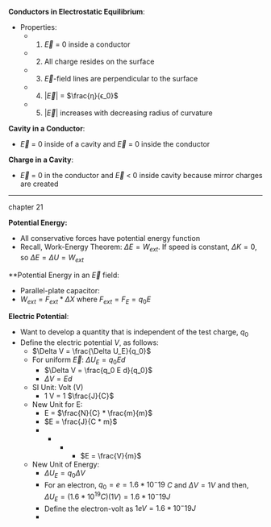 
**Conductors in Electrostatic Equilibrium**:
- Properties:
	- 1) $\overrightarrow{E}$ = 0 inside a conductor
	- 2) All charge resides on the surface
	- 3) $\overrightarrow{E}$-field lines are perpendicular to the surface
	- 4) |$\overrightarrow{E}$| = $\frac{η}{ϵ_0}$
	- 5) |$\overrightarrow{E}$| increases with decreasing radius of curvature

**Cavity in a Conductor**:
- $\overrightarrow{E}$ = 0 inside of a cavity and $\overrightarrow{E}$ = 0 inside the conductor

**Charge in a Cavity**:
- $\overrightarrow{E}$ = 0 in the conductor and $\overrightarrow{E}$ < 0 inside cavity because mirror charges are created

---------------------------------------------------------
chapter 21

**Potential Energy:**
- All conservative forces have potential energy function
- Recall, Work-Energy Theorem: $\Delta E = W_{ext}$. If speed is constant, $\Delta K = 0$, so $\Delta E = \Delta U = W_{ext}$

**Potential Energy in an $\overrightarrow{E}$ field:
- Parallel-plate capacitor:
- $W_{ext} = F_{ext} * \Delta X$ where $F_{ext} = F_E = q_0 E$

**Electric Potential**:
- Want to develop a quantity that is independent of the test charge, $q_0$
- Define the electric potential $V$, as follows: 
	- $\Delta V = \frac{\Delta U_E}{q_0}$
	- For uniform $\overrightarrow{E}$: $\Delta U_E = q_0 E d$ 
		- $\Delta V = \frac{q_0 E d}{q_0}$ 
		- $\Delta V = E d$
	- SI Unit: Volt (V)
		- 1 V = 1 $\frac{J}{C}$
	- New Unit for E:
		-  E = $\frac{N}{C} * \frac{m}{m}$
		- $E = \frac{J}{C * m}$
		- * * * $E = \frac{V}{m}$
	- New Unit of Energy:
		- $\Delta U_E = q_0 \Delta V$
		- For an electron, $q_0 = e = 1.6 * 10^-19$ $C$ and $\Delta V = 1 V$ and then, $\Delta U_E = (1.6 * 10^19 C)(1V) = 1.6 * 10^-19 J$
		- Define the electron-volt as $1eV = 1.6 * 10^-19 J$
		- 